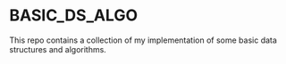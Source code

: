 # BASIC_DS_ALGO
This repo contains a collection of my implementation of some basic data structures and algorithms.
